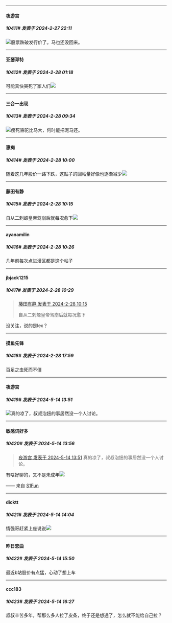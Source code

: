 ﻿
*****

####  夜游宫  
##### 10411#       发表于 2024-2-27 22:11

<img src="https://static.saraba1st.com/image/smiley/face2017/037.png" referrerpolicy="no-referrer">股票跌破发行价了。马也还没回来。


*****

####  亚瑟邓特  
##### 10412#       发表于 2024-2-28 01:18

可能真快哭死了家人们<img src="https://static.saraba1st.com/image/smiley/face2017/067.png" referrerpolicy="no-referrer">


*****

####  三合一出现  
##### 10413#       发表于 2024-2-28 09:34

<img src="https://static.saraba1st.com/image/smiley/face2017/067.png" referrerpolicy="no-referrer">瘦死骆驼比马大，何时能把泥马还。


*****

####  惠痴  
##### 10414#       发表于 2024-2-28 10:00

随着这几年股价一路下跌，这贴子的回帖量好像也逐渐减少<img src="https://static.saraba1st.com/image/smiley/face2017/067.png" referrerpolicy="no-referrer">


*****

####  藤田有静  
##### 10415#       发表于 2024-2-28 10:15

自从二刺螈皇帝驾崩后就每况愈下<img src="https://static.saraba1st.com/image/smiley/face2017/067.png" referrerpolicy="no-referrer">


*****

####  ayanamilin  
##### 10416#       发表于 2024-2-28 10:26

几年前每次点进漫区都是这个帖子

*****

####  jbjack1215  
##### 10417#       发表于 2024-2-28 10:29

<blockquote><a href="httphttps://bbs.saraba1st.com/2b/forum.php?mod=redirect&amp;goto=findpost&amp;pid=64090742&amp;ptid=1789687" target="_blank">藤田有静 发表于 2024-2-28 10:15</a>

自从二刺螈皇帝驾崩后就每况愈下</blockquote>
没关注，说的是lex？


*****

####  摸鱼先锋  
##### 10418#       发表于 2024-2-28 17:59

百足之虫死而不僵

*****

####  夜游宫  
##### 10419#       发表于 2024-5-14 13:51

<img src="https://static.saraba1st.com/image/smiley/face2017/125.png" referrerpolicy="no-referrer">真的凉了，叔叔泡妞的事居然没一个人讨论。


*****

####  敏感词好多  
##### 10420#       发表于 2024-5-14 13:56

<blockquote><a href="httphttps://bbs.saraba1st.com/2b/forum.php?mod=redirect&amp;goto=findpost&amp;pid=64915719&amp;ptid=1789687" target="_blank">夜游宫 发表于 2024-5-14 13:51</a>
真的凉了，叔叔泡妞的事居然没一个人讨论。</blockquote>
有啥好聊的，又不是未成年<img src="https://static.saraba1st.com/image/smiley/face2017/067.png" referrerpolicy="no-referrer">

—— 来自 [S1Fun](https://s1fun.koalcat.com)


*****

####  dicktt  
##### 10421#       发表于 2024-5-14 14:04

情强哥赶紧上座说说<img src="https://static.saraba1st.com/image/smiley/face2017/018.png" referrerpolicy="no-referrer">


*****

####  昨日恋曲  
##### 10422#       发表于 2024-5-14 15:50

最近b站股价有点猛，心动了想上车


*****

####  ccc183  
##### 10423#       发表于 2024-5-14 16:27

叔叔辛苦多年，帮那么多人拉了皮条，终于还是想通了，怎么就不能给自己拉？

